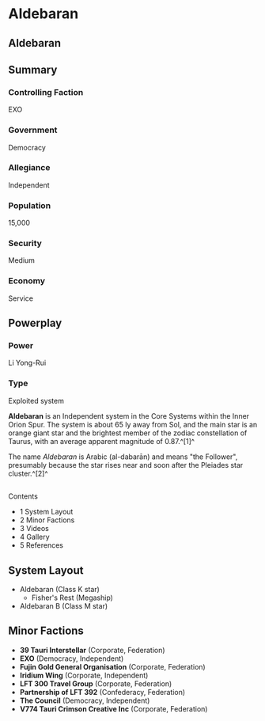 # Aldebaran
## Aldebaran

		

## Summary

### Controlling Faction

EXO

### Government

Democracy

### Allegiance

Independent

### Population

15,000

### Security

Medium

### Economy

Service

## Powerplay

### Power

Li Yong-Rui

### Type

Exploited system

**Aldebaran** is an Independent system in the Core Systems within the Inner Orion Spur. The system is about 65 ly away from Sol, and the main star is an orange giant star and the brightest member of the zodiac constellation of Taurus, with an average apparent magnitude of 0.87.^[1]^

The name *Aldebaran* is Arabic (al-dabarān) and means "the Follower", presumably because the star rises near and soon after the Pleiades star cluster.^[2]^

## 

Contents

- 1 System Layout
- 2 Minor Factions
- 3 Videos
- 4 Gallery
- 5 References

## System Layout

- Aldebaran (Class K star)
    - Fisher's Rest (Megaship)
- Aldebaran B (Class M star)

## Minor Factions

- **39 Tauri Interstellar** (Corporate, Federation)
- **EXO** (Democracy, Independent)
- **Fujin Gold General Organisation** (Corporate, Federation)
- **Iridium Wing** (Corporate, Independent)
- **LFT 300 Travel Group** (Corporate, Federation)
- **Partnership of LFT 392** (Confederacy, Federation)
- **The Council** (Democracy, Independent)
- **V774 Tauri Crimson Creative Inc** (Corporate, Federation)